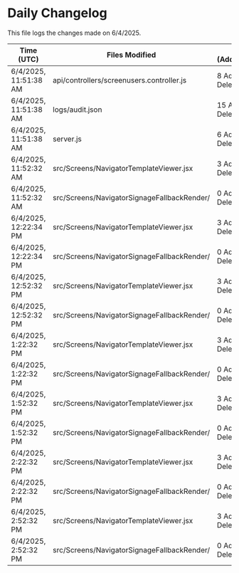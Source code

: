 # Daily Changelog

This file logs the changes made on 6/4/2025.

| Time (UTC)             | Files Modified                    | Changes (Addition/Deletion) |
|------------------------|-----------------------------------|-----------------------------|
| 6/4/2025, 11:51:38 AM | api/controllers/screenusers.controller.js | 8 Additions & 8 Deletions |
| 6/4/2025, 11:51:38 AM | logs/audit.json | 15 Additions & 15 Deletions |
| 6/4/2025, 11:51:38 AM | server.js | 6 Additions & 0 Deletions |
| 6/4/2025, 11:52:32 AM | src/Screens/NavigatorTemplateViewer.jsx | 3 Additions & 1 Deletions|
| 6/4/2025, 11:52:32 AM | src/Screens/NavigatorSignageFallbackRender/ | 0 Additions & 0 Deletions|
| 6/4/2025, 12:22:34 PM | src/Screens/NavigatorTemplateViewer.jsx | 3 Additions & 1 Deletions|
| 6/4/2025, 12:22:34 PM | src/Screens/NavigatorSignageFallbackRender/ | 0 Additions & 0 Deletions|
| 6/4/2025, 12:52:32 PM | src/Screens/NavigatorTemplateViewer.jsx | 3 Additions & 1 Deletions|
| 6/4/2025, 12:52:32 PM | src/Screens/NavigatorSignageFallbackRender/ | 0 Additions & 0 Deletions|
| 6/4/2025, 1:22:32 PM | src/Screens/NavigatorTemplateViewer.jsx | 3 Additions & 1 Deletions|
| 6/4/2025, 1:22:32 PM | src/Screens/NavigatorSignageFallbackRender/ | 0 Additions & 0 Deletions|
| 6/4/2025, 1:52:32 PM | src/Screens/NavigatorTemplateViewer.jsx | 3 Additions & 1 Deletions|
| 6/4/2025, 1:52:32 PM | src/Screens/NavigatorSignageFallbackRender/ | 0 Additions & 0 Deletions|
| 6/4/2025, 2:22:32 PM | src/Screens/NavigatorTemplateViewer.jsx | 3 Additions & 1 Deletions|
| 6/4/2025, 2:22:32 PM | src/Screens/NavigatorSignageFallbackRender/ | 0 Additions & 0 Deletions|
| 6/4/2025, 2:52:32 PM | src/Screens/NavigatorTemplateViewer.jsx | 3 Additions & 1 Deletions|
| 6/4/2025, 2:52:32 PM | src/Screens/NavigatorSignageFallbackRender/ | 0 Additions & 0 Deletions|
